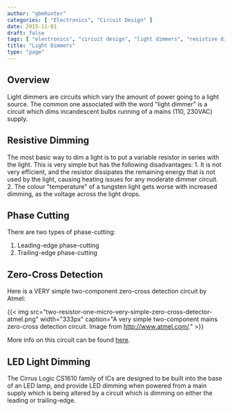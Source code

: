 ```yaml
---
author: "gbmhunter"
categories: [ "Electronics", "Circuit Design" ]
date: 2015-11-01
draft: false
tags: [ "electronics", "circuit design", "light dimmers", "resistive dimming", "Atmel", "zero-cross detection" ]
title: "Light Dimmers"
type: "page"
---
```


## Overview

Light dimmers are circuits which vary the amount of power going to a light source. The common one associated with the word "light dimmer" is a circuit which dims incandescent bulbs running of a mains (110, 230VAC) supply.

## Resistive Dimming

The most basic way to dim a light is to put a variable resistor in series with the light. This is very simple but has the following disadvantages:  1. It is not very efficient, and the resistor dissipates the remaining energy that is not used by the light, causing heating issues for any moderate dimmer circuit.  2. The colour "temperature" of a tungsten light gets worse with increased dimming, as the voltage across the light drops. 

## Phase Cutting

There are two types of phase-cutting:

1. Leading-edge phase-cutting
1. Trailing-edge phase-cutting

## Zero-Cross Detection

Here is a VERY simple two-component zero-cross detection circuit by Atmel:

{{< img src="two-resistor-one-micro-very-simple-zero-cross-detector-atmel.png" width="333px" caption="A very simple two-component mains zero-cross detection circuit. Image from http://www.atmel.com/."  >}}

More info on this circuit can be found [here](http://www.atmel.com/Images/doc2508.pdf).

## LED Light Dimming

The Cirrus Logic CS1610 family of ICs are designed to be built into the base of an LED lamp, and provide LED dimming when powered from a main supply which is being altered by a circuit which is dimming on either the leading or trailing-edge.
